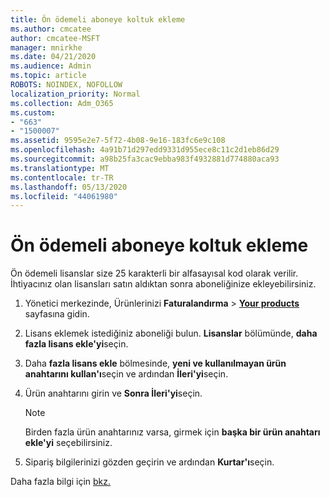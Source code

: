 ```yaml
---
title: Ön ödemeli aboneye koltuk ekleme
ms.author: cmcatee
author: cmcatee-MSFT
manager: mnirkhe
ms.date: 04/21/2020
ms.audience: Admin
ms.topic: article
ROBOTS: NOINDEX, NOFOLLOW
localization_priority: Normal
ms.collection: Adm_O365
ms.custom:
- "663"
- "1500007"
ms.assetid: 9595e2e7-5f72-4b08-9e16-183fc6e9c108
ms.openlocfilehash: 4a91b71d297edd9331d955ece8c11c2d1eb86d29
ms.sourcegitcommit: a98b25fa3cac9ebba983f4932881d774880aca93
ms.translationtype: MT
ms.contentlocale: tr-TR
ms.lasthandoff: 05/13/2020
ms.locfileid: "44061980"
---
```

# <a name="add-seats-to-a-prepaid-subscription"></a>Ön ödemeli aboneye koltuk ekleme

Ön ödemeli lisanslar size 25 karakterli bir alfasayısal kod olarak verilir. İhtiyacınız olan lisansları satın aldıktan sonra aboneliğinize ekleyebilirsiniz. 

1. Yönetici merkezinde, Ürünlerinizi **Faturalandırma**  >  **[Your products](https://go.microsoft.com/fwlink/p/?linkid=842054)** sayfasına gidin.

2. Lisans eklemek istediğiniz aboneliği bulun. **Lisanslar** bölümünde, **daha fazla lisans ekle'yi**seçin.

3. Daha **fazla lisans ekle** bölmesinde, **yeni ve kullanılmayan ürün anahtarını kullan'ı**seçin ve ardından **İleri'yi**seçin.

4. Ürün anahtarını girin ve **Sonra İleri'yi**seçin.

    > [!NOTE]
    > Birden fazla ürün anahtarınız varsa, girmek için **başka bir ürün anahtarı ekle'yi** seçebilirsiniz.

5. Sipariş bilgilerinizi gözden geçirin ve ardından **Kurtar'ı**seçin.

Daha fazla bilgi için [bkz.](https://docs.microsoft.com/office365/admin/misc/add-licenses-using-product-key)